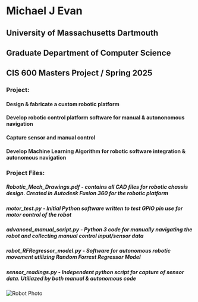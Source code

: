 # Michael J Evan
## University of Massachusetts Dartmouth
## Graduate Department of Computer Science
## CIS 600 Masters Project / Spring 2025

### Project:
#### Design & fabricate a custom robotic platform
#### Develop robotic control platform software for manual & autononomous navigation 
#### Capture sensor and manual control 
#### Develop Machine Learning Algorithm for robotic software integration & autonomous navigation

### Project Files:
##### Robotic_Mech_Drawings.pdf - contains all CAD files for robotic chassis design. Created in Autodesk Fusion 360 for the robotic platform
##### motor_test.py - Initial Python software written to test GPIO pin use for motor control of the robot
##### advanced_manual_script.py - Python 3 code for manually navigating the robot and collecting manual control input/sensor data
##### robot_RFRegressor_model.py - Software for autonomous robotic movement utilizing Random Forrest Regressor Model
##### sensor_readings.py - Independent python script for capture of sensor data. Utiliazed by both manual & autonomous code

![Robot Photo](image/Robot_Photo.png)


